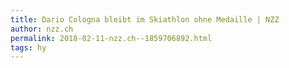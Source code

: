 ```yaml
---
title: Dario Cologna bleibt im Skiathlon ohne Medaille | NZZ
author: nzz.ch
permalink: 2018-02-11-nzz.ch--1859706892.html
tags: hy
---
```


